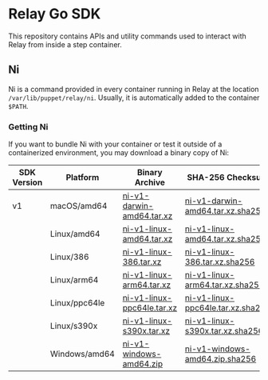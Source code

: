 # Relay Go SDK

This repository contains APIs and utility commands used to interact with Relay
from inside a step container.

## Ni

Ni is a command provided in every container running in Relay at the location
`/var/lib/puppet/relay/ni`. Usually, it is automatically added to the container `$PATH`.

### Getting Ni

If you want to bundle Ni with your container or test it outside of a
containerized environment, you may download a binary copy of Ni:

| SDK Version | Platform | Binary Archive | SHA-256 Checksum |
|-------------|----------|----------------|------------------|
| v1 | macOS/amd64 | [ni-v1-darwin-amd64.tar.xz](https://packages.nebula.puppet.net/sdk/ni/v1/ni-v1-darwin-amd64.tar.xz) | [ni-v1-darwin-amd64.tar.xz.sha256](https://packages.nebula.puppet.net/sdk/ni/v1/ni-v1-darwin-amd64.tar.xz.sha256) |
| | Linux/amd64 | [ni-v1-linux-amd64.tar.xz](https://packages.nebula.puppet.net/sdk/ni/v1/ni-v1-linux-amd64.tar.xz) | [ni-v1-linux-amd64.tar.xz.sha256](https://packages.nebula.puppet.net/sdk/ni/v1/ni-v1-linux-amd64.tar.xz.sha256) |
| | Linux/386 | [ni-v1-linux-386.tar.xz](https://packages.nebula.puppet.net/sdk/ni/v1/ni-v1-linux-386.tar.xz) | [ni-v1-linux-386.tar.xz.sha256](https://packages.nebula.puppet.net/sdk/ni/v1/ni-v1-linux-386.tar.xz.sha256) |
| | Linux/arm64 | [ni-v1-linux-arm64.tar.xz](https://packages.nebula.puppet.net/sdk/ni/v1/ni-v1-linux-arm64.tar.xz) | [ni-v1-linux-arm64.tar.xz.sha256](https://packages.nebula.puppet.net/sdk/ni/v1/ni-v1-linux-arm64.tar.xz.sha256) |
| | Linux/ppc64le | [ni-v1-linux-ppc64le.tar.xz](https://packages.nebula.puppet.net/sdk/ni/v1/ni-v1-linux-ppc64le.tar.xz) | [ni-v1-linux-ppc64le.tar.xz.sha256](https://packages.nebula.puppet.net/sdk/ni/v1/ni-v1-linux-ppc64le.tar.xz.sha256) |
| | Linux/s390x | [ni-v1-linux-s390x.tar.xz](https://packages.nebula.puppet.net/sdk/ni/v1/ni-v1-linux-s390x.tar.xz) | [ni-v1-linux-s390x.tar.xz.sha256](https://packages.nebula.puppet.net/sdk/ni/v1/ni-v1-linux-s390x.tar.xz.sha256) |
| | Windows/amd64 | [ni-v1-windows-amd64.zip](https://packages.nebula.puppet.net/sdk/ni/v1/ni-v1-windows-amd64.zip) | [ni-v1-windows-amd64.zip.sha256](https://packages.nebula.puppet.net/sdk/ni/v1/ni-v1-windows-amd64.zip.sha256) |
